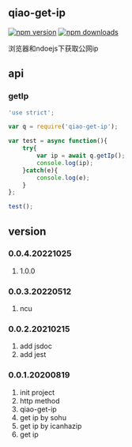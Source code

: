## qiao-get-ip
[![npm version](https://img.shields.io/npm/v/qiao-get-ip.svg?style=flat-square)](https://www.npmjs.org/package/qiao-get-ip)
[![npm downloads](https://img.shields.io/npm/dm/qiao-get-ip.svg?style=flat-square)](https://npm-stat.com/charts.html?package=qiao-get-ip)

浏览器和ndoejs下获取公网ip

## api
### getIp
```javascript
'use strict';

var q = require('qiao-get-ip');

var test = async function(){
    try{
        var ip = await q.getIp();
        console.log(ip);
    }catch(e){
        console.log(e);
    }
};

test();
```

## version
### 0.0.4.20221025
1. 1.0.0
   
### 0.0.3.20220512
1. ncu

### 0.0.2.20210215
1. add jsdoc
2. add jest

### 0.0.1.20200819
1. init project
2. http method
3. qiao-get-ip
4. get ip by sohu
5. get ip by icanhazip
6. get ip